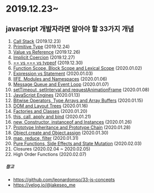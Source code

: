 # 2019.12.23~

## javascript 개발자라면 알아야 할 33가지 개념

1.  [Call Stack](https://github.com/LeeChaeng/javascript_33concepts/tree/master/01.Call_Stack) (2019.12.23)
2.  [Primitive Type](https://github.com/LeeChaeng/javascript_33concepts/tree/master/02.Primitive_Type) (2019.12.24)
3.  [Value vs Reference](https://github.com/LeeChaeng/javascript_33concepts/tree/master/03.Value_VS_Reference) (2019.12.26)
4.  [Implicit Coercion](https://github.com/LeeChaeng/javascript_33concepts/tree/master/04.ImplicitCoercion) (2019.12.27)
5.  [== vs === vs typeof](https://github.com/LeeChaeng/javascript_33concepts/tree/master/05.%3D%3D%20vs%20%3D%3D%3D%20vs%20typeof) (2019.12.30)
6.  [Function Scope, Block Scope and Lexical Scope](https://github.com/LeeChaeng/javascript_33concepts/tree/master/06.Function_Bolck_Lexical_Scope) (2020.01.02)
7.  [Expression vs Statement](https://github.com/LeeChaeng/javascript_33concepts/tree/master/07.Expression_VS_Statement) (2020.01.03)
8.  [IIFE, Modules and Namespaces](https://github.com/LeeChaeng/javascript_33concepts/tree/master/08.IIFE) (2020.01.06)
9.  [Message Queue and Event Loop](https://github.com/LeeChaeng/javascript_33concepts/tree/master/09.Message%20Queue%20and%20Event%20Loop) (2020.01.07)
10. [setTimeout, setInterval and requestAnimationFrame](https://github.com/LeeChaeng/javascript_33concepts/tree/master/10.%20setTimeout%2C%20setInterval%20and%20requestAnimationFrame) (2020.01.08)
11. [JavaScript Engines](https://github.com/LeeChaeng/javascript_33concepts/tree/master/11.%20JavaScript%20Engines) (2020.01.13)
12. [Bitwise Operators, Type Arrays and Array Buffers](https://github.com/LeeChaeng/javascript_33concepts/tree/master/12.Bitwise%20Operators%2C%20Type%20Arrays%20and%20Array%20Buffers) (2020.01.15)
13. [DOM and Layout Trees](https://github.com/LeeChaeng/javascript_33concepts/tree/master/13.DOM%20and%20Layout%20Trees) (2020.01.16)
14. [Factories and Classes](https://github.com/LeeChaeng/javascript_33concepts/tree/master/14.Factories%20and%20Classes) (2020.01.20)
15. [this, call, apply and bind](https://github.com/LeeChaeng/javascript_33concepts/tree/master/15.%20this%2C%20call%2C%20apply%20and%20bind) (2020.01.21)
16. [new, Constructor, instanceof and Instances](https://github.com/LeeChaeng/javascript_33concepts/tree/master/16.new) (2020.01.26)
17. [Prototype Inheritance and Prototype Chain](https://github.com/LeeChaeng/javascript_33concepts/tree/master/17.Prototype%20Inheritance%20and%20Prototype%20Chain) (2020.01.28)
18. [Object.create and Object.assign](https://github.com/LeeChaeng/javascript_33concepts/tree/master/18.Object.create%20and%20Object.assign) (2020.01.30)
19. [map, reduce, filter](https://github.com/LeeChaeng/javascript_33concepts/tree/master/19.map%2C%20reduce%2C%20filter) (2020.01.31)
20. [Pure Functions, Side Effects and State Mutation](https://github.com/LeeChaeng/javascript_33concepts/tree/master/20.Pure%20Functions%2C%20Side%20Effects%20and%20State%20Mutation) (2020.02.03)
21. Closures (2020.02.04 ~ 2020.02.05)
22. High Order Functions (2020.02.07)

##### 참고

- https://github.com/leonardomso/33-js-concepts
- https://velog.io/@jakeseo_me
